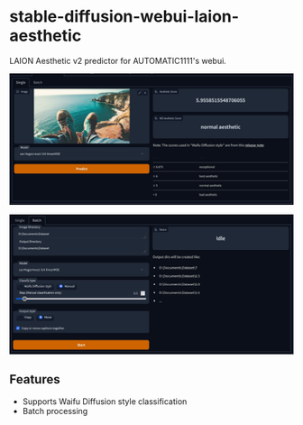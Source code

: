 # stable-diffusion-webui-laion-aesthetic

LAION Aesthetic v2 predictor for AUTOMATIC1111's webui.

![screenshot 1](./screenshots/screenshot-1.jpg)

![screenshot 2](./screenshots/screenshot-2.jpg)

## Features

- Supports Waifu Diffusion style classification
- Batch processing


